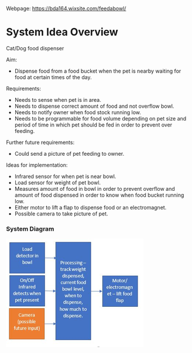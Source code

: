 Webpage: https://bda164.wixsite.com/feedabowl/

<h1>System Idea Overview</h1> 

Cat/Dog food dispenser

Aim:
  * Dispense food from a food bucket when the pet is nearby waiting for food at certain times of the day. 		

Requirements: 
  * Needs to sense when pet is in area.
  * Needs to dispense correct amount of food and not overflow bowl.
  * Needs to notify owner when food stock running low.
  * Needs to be programmable for food volume depending on pet size and period of time in which pet should be fed in order to prevent over feeding. 

Further future requirements:
  * Could send a picture of pet feeding to owner. 

Ideas for implementation:
  * Infrared sensor for when pet is near bowl. 
  * Load sensor for weight of pet bowl. 
  * Measures amount of food in bowl in order to prevent overflow and amount of food dispensed in order to know when food bucket running low. 
  * Either motor to lift a flap to dispense food or an electromagnet. 
  * Possible camera to take picture of pet.

<h3>System Diagram</h3>

![alt text](system_diagram.JPG)